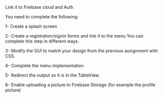 Link it to Firebase cloud and Auth

You need to complete the following:

1- Create a splash screen

2- Create a registration/signin forms and link it to the menu 
     You can complete this step in different ways. 

3- Modify the GUI to match your design from the previous assignment with CSS. 

4- Complete the menu implementation

5- Redirect the output so it is in the TableView. 

6- Enable uploading a picture to Firebase Storage (for example the profile picture)

